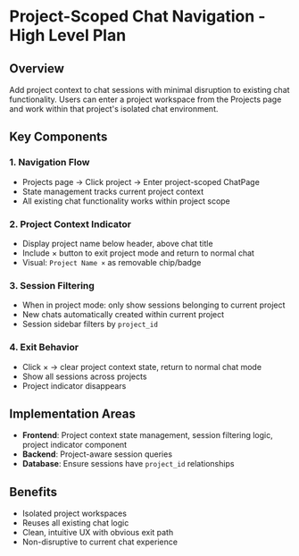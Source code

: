 # Project-Scoped Chat Navigation - High Level Plan

## Overview
Add project context to chat sessions with minimal disruption to existing chat functionality. Users can enter a project workspace from the Projects page and work within that project's isolated chat environment.

## Key Components

### 1. Navigation Flow
- Projects page → Click project → Enter project-scoped ChatPage
- State management tracks current project context
- All existing chat functionality works within project scope

### 2. Project Context Indicator  
- Display project name below header, above chat title
- Include × button to exit project mode and return to normal chat
- Visual: `Project Name ×` as removable chip/badge

### 3. Session Filtering
- When in project mode: only show sessions belonging to current project
- New chats automatically created within current project
- Session sidebar filters by `project_id`

### 4. Exit Behavior
- Click × → clear project context state, return to normal chat mode
- Show all sessions across projects
- Project indicator disappears

## Implementation Areas
- **Frontend**: Project context state management, session filtering logic, project indicator component
- **Backend**: Project-aware session queries
- **Database**: Ensure sessions have `project_id` relationships

## Benefits
- Isolated project workspaces
- Reuses all existing chat logic
- Clean, intuitive UX with obvious exit path
- Non-disruptive to current chat experience